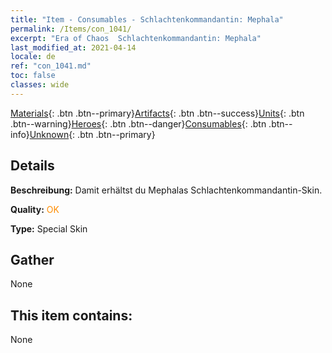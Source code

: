 ```yaml
---
title: "Item - Consumables - Schlachtenkommandantin: Mephala"
permalink: /Items/con_1041/
excerpt: "Era of Chaos  Schlachtenkommandantin: Mephala"
last_modified_at: 2021-04-14
locale: de
ref: "con_1041.md"
toc: false
classes: wide
---
```

 [Materials](/de/Items/){: .btn .btn--primary}[Artifacts](/de/Items/Artifacts/){: .btn .btn--success}[Units](/de/Items/Units/){: .btn .btn--warning}[Heroes](/de/Items/Heroes/){: .btn .btn--danger}[Consumables](/de/Items/Consumables/){: .btn .btn--info}[Unknown](/de/Items/Unknown/){: .btn .btn--primary}

## Details
 **Beschreibung:** Damit erhältst du Mephalas Schlachtenkommandantin-Skin.

 **Quality:** <span style="color: #FF8C00">OK</span>

 **Type:** Special Skin

## Gather

  None

## This item contains:

  None

